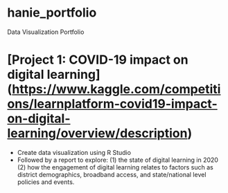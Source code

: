 # hanie_portfolio
Data Visualization Portfolio

# [Project 1: COVID-19 impact on digital learning] (https://www.kaggle.com/competitions/learnplatform-covid19-impact-on-digital-learning/overview/description)
* Create data visualization using R Studio
* Followed by a report to explore:
 (1) the state of digital learning in 2020
 (2) how the engagement of digital learning relates to factors such as district demographics, broadband access, and state/national level policies and events.
